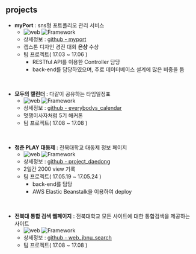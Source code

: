 ## projects

- **myPort** : sns형 포트폴리오 관리 서비스
  - ![web](https://img.shields.io/badge/platform-web-lightgrey.svg) ![Framework](https://img.shields.io/badge/framework-RubyOnRails-red.svg)
  - 상세정보 : [github - myport](https://github.com/hmu332233/myport)
  - 캡스톤 디자인 경진 대회 **은상** 수상
  - 팀 프로젝트( 17.03 ~ 17.06 )
    - RESTful API를 이용한 Controller 담당  
    - back-end를 담당하였으며, 주로 데이터베이스 설계에 많은 비중을 둠
<br/>

- **모두의 캘린더** : 다같이 공유하는 타임일정표
  - ![web](https://img.shields.io/badge/platform-web-lightgrey.svg) ![Framework](https://img.shields.io/badge/framework-RubyOnRails-red.svg)
  - 상세정보 : [github - everybodys_calendar](https://github.com/hmu332233/markdown_navigator)
  - 멋쟁이사자처럼 5기 해커톤
  - 팀 프로젝트( 17.08 ~ 17.08 )
<br/>

- **청춘 PLAY 대동제** : 전북대학교 대동제 정보 페이지
  - ![web](https://img.shields.io/badge/platform-web-lightgrey.svg) ![Framework](https://img.shields.io/badge/framework-RubyOnRails-red.svg)
  - 상세정보 : [github - project_daedong](https://github.com/hmu332233/project_daedong)
  - 2일간 2000 view 기록
  - 팀 프로젝트( 17.05.19 ~ 17.05.24 )
    - back-end를 담당
    - AWS Elastic Beanstalk을 이용하여 deploy
<br/>

- **전북대 통합 검색 웹페이지** : 전북대학교 모든 사이트에 대한 통합검색을 제공하는 사이트
  - ![web](https://img.shields.io/badge/platform-web-lightgrey.svg) ![Framework](https://img.shields.io/badge/framework-RubyOnRails-red.svg)
  - 상세정보 : [github - web_jbnu_search](https://github.com/hmu332233/web_jbnu_search)
  - 팀 프로젝트( 17.08 ~ 17.08 )
